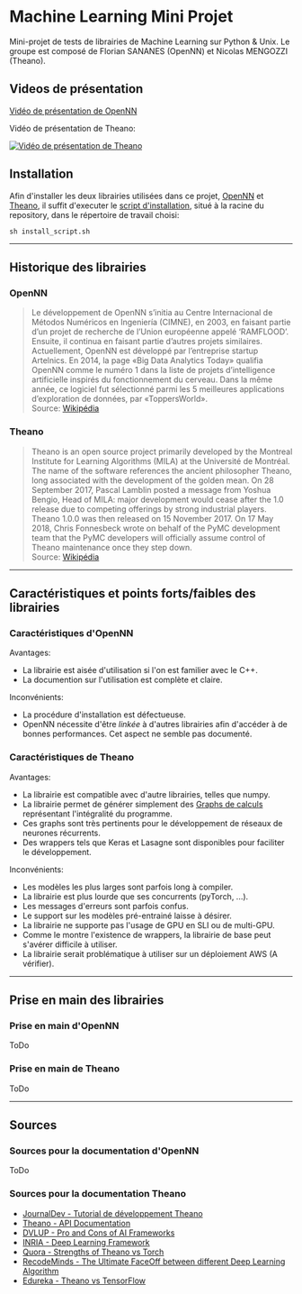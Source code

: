 # Machine Learning Mini Projet

Mini-projet de tests de librairies de Machine Learning sur Python & Unix.  Le groupe est composé de Florian SANANES (OpenNN) et Nicolas MENGOZZI (Theano).


## Videos de présentation

[Vidéo de présentation de OpenNN](https://github.com/NicowNicow/MLminiprojet/blob/main/vids/openNN_pitch.mp4)


Vidéo de présentation de Theano:

[![Vidéo de présentation de Theano](https://img.youtube.com/vi/AYyUuKGogbw/0.jpg)](https://www.youtube.com/watch?v=AYyUuKGogbw)

## Installation

Afin d'installer les deux librairies utilisées dans ce projet, [OpenNN](https://www.opennn.net/) et [Theano](https://www.tutorialspoint.com/theano/index.htm), il suffit d'executer le [script d'installation](https://github.com/NicowNicow/MLminiprojet/blob/14a55f329b63c61fb16873534a3756683c6b9133/install_script.sh), situé à la racine du repository, dans le répertoire de travail choisi:

``` sh install_script.sh ```

   ---

## Historique des librairies

### OpenNN

> Le développement de OpenNN s’initia au Centre Internacional de Métodos Numéricos en Ingeniería (CIMNE), en 2003, en faisant partie d’un projet de recherche de l’Union européenne appelé ‘RAMFLOOD’. Ensuite, il continua en faisant partie d’autres projets similaires. Actuellement, OpenNN est développé par l’entreprise startup Artelnics. En 2014, la page «Big Data Analytics Today» qualifia OpenNN comme le numéro 1 dans la liste de projets d’intelligence artificielle inspirés du fonctionnement du cerveau. Dans la même année, ce logiciel fut sélectionné parmi les 5 meilleures applications d’exploration de données, par «ToppersWorld».  
Source: [Wikipédia](https://fr.wikipedia.org/wiki/OpenNN)

### Theano

> Theano is an open source project primarily developed by the Montreal Institute for Learning Algorithms (MILA) at the Université de Montréal.
The name of the software references the ancient philosopher Theano, long associated with the development of the golden mean.
On 28 September 2017, Pascal Lamblin posted a message from Yoshua Bengio, Head of MILA: major development would cease after the 1.0 release due to competing offerings by strong industrial players. Theano 1.0.0 was then released on 15 November 2017.
On 17 May 2018, Chris Fonnesbeck wrote on behalf of the PyMC development team that the PyMC developers will officially assume control of Theano maintenance once they step down.  
Source: [Wikipédia](https://en.wikipedia.org/wiki/Theano_(software))

---

## Caractéristiques et points forts/faibles des librairies

### Caractéristiques d'OpenNN

Avantages:
- La librairie est aisée d'utilisation si l'on est familier avec le C++.
- La documention sur l'utilisation est complète et claire.

Inconvénients:
- La procédure d'installation est défectueuse.
- OpenNN nécessite d'être *linkée* à d'autres librairies afin d'accéder à de bonnes performances. Cet aspect ne semble pas documenté.

### Caractéristiques de Theano

Avantages:
- La librairie est compatible avec d'autre librairies, telles que numpy.
- La librairie permet de générer simplement des [Graphs de calculs](https://www.tutorialspoint.com/theano/theano_computational_graph.htm) représentant l'intégralité du programme.
- Ces graphs sont très pertinents pour le développement de réseaux de neurones récurrents.
- Des wrappers tels que Keras et Lasagne sont disponibles pour faciliter le développement.

Inconvénients:
- Les modèles les plus larges sont parfois long à compiler.
- La librairie est plus lourde que ses concurrents (pyTorch, ...).
- Les messages d'erreurs sont parfois confus.
- Le support sur les modèles pré-entrainé laisse à désirer.
- La librairie ne supporte pas l'usage de GPU en SLI ou de multi-GPU.
- Comme le montre l'existence de wrappers, la librairie de base peut s'avérer difficile à utiliser.
- La librairie serait problématique à utiliser sur un déploiement AWS (A vérifier).
  
---
  
## Prise en main des librairies

### Prise en main d'OpenNN

ToDo

### Prise en main de Theano
  
ToDo

---
  
## Sources

### Sources pour la documentation d'OpenNN

ToDo

### Sources pour la documentation Theano
  
* [JournalDev - Tutorial de développement Theano](https://www.journaldev.com/17840/theano-python-tutorial)
* [Theano - API Documentation](https://theano-pymc.readthedocs.io/en/latest/library/index.html)
* [DVLUP - Pro and Cons of AI Frameworks](https://dvlup.tech/2018/12/18/ai-frameworks-pros-cons/)
* [INRIA - Deep Learning Framework](https://project.inria.fr/deeplearning/files/2016/05/DLFrameworks.pdf)
* [Quora - Strengths of Theano vs Torch](https://www.quora.com/Deep-Learning-What-are-the-strengths-of-Theano-vs-Torch)
* [RecodeMinds - The Ultimate FaceOff between different Deep Learning Algorithm](https://recodeminds.com/blog/the-ultimate-face-off-between-different-deep-learning-frameworks/)
* [Edureka - Theano vs TensorFlow](https://www.edureka.co/blog/theano-vs-tensorflow/)
